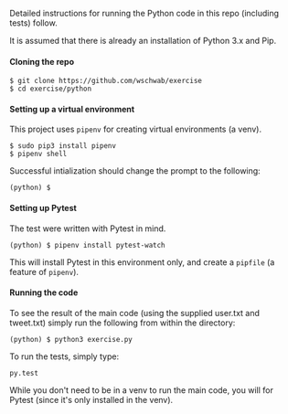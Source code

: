 Detailed instructions for running the Python code in this repo (including tests) follow.

It is assumed that there is already an installation of Python 3.x and Pip.

#### Cloning the repo

```
$ git clone https://github.com/wschwab/exercise
$ cd exercise/python
```

#### Setting up a virtual environment

This project uses `pipenv` for creating virtual environments (a venv).

```
$ sudo pip3 install pipenv
$ pipenv shell

```
Successful intialization should change the prompt to the following:
```
(python) $
```

#### Setting up Pytest

The test were written with Pytest in mind.

```
(python) $ pipenv install pytest-watch
```

This will install Pytest in this environment only, and create a `pipfile` (a feature of `pipenv`).

#### Running the code
To see the result of the main code (using the supplied user.txt and tweet.txt) simply run the following from within the directory:
```
(python) $ python3 exercise.py
```
To run the tests, simply type:
```
py.test
```
While you don't need to be in a venv to run the main code, you will for Pytest (since it's only installed in the venv).
